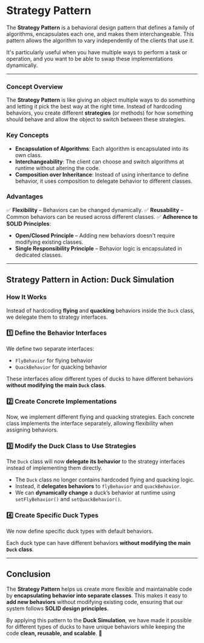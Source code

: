 # Strategy Pattern

The **Strategy Pattern** is a behavioral design pattern that defines a family of algorithms, encapsulates each one, and makes them interchangeable. This pattern allows the algorithm to vary independently of the clients that use it.

It's particularly useful when you have multiple ways to perform a task or operation, and you want to be able to swap these implementations dynamically.

---

### **Concept Overview**
The **Strategy Pattern** is like giving an object multiple ways to do something and letting it pick the best way at the right time. Instead of hardcoding behaviors, you create different **strategies** (or methods) for how something should behave and allow the object to switch between these strategies.

### **Key Concepts**
- **Encapsulation of Algorithms**: Each algorithm is encapsulated into its own class.
- **Interchangeability**: The client can choose and switch algorithms at runtime without altering the code.
- **Composition over Inheritance**: Instead of using inheritance to define behavior, it uses composition to delegate behavior to different classes.

### **Advantages**
✅ **Flexibility** – Behaviors can be changed dynamically.
✅ **Reusability** – Common behaviors can be reused across different classes.
✅ **Adherence to SOLID Principles**:
- **Open/Closed Principle** – Adding new behaviors doesn't require modifying existing classes.
- **Single Responsibility Principle** – Behavior logic is encapsulated in dedicated classes.

---

## **Strategy Pattern in Action: Duck Simulation**

### **How It Works**
Instead of hardcoding **flying** and **quacking** behaviors inside the `Duck` class, we delegate them to strategy interfaces.

### **1️⃣ Define the Behavior Interfaces**
We define two separate interfaces:
- `FlyBehavior` for flying behavior
- `QuackBehavior` for quacking behavior

These interfaces allow different types of ducks to have different behaviors **without modifying the main `Duck` class**.

### **2️⃣ Create Concrete Implementations**
Now, we implement different flying and quacking strategies. Each concrete class implements the interface separately, allowing flexibility when assigning behaviors.

### **3️⃣ Modify the Duck Class to Use Strategies**
The `Duck` class will now **delegate its behavior** to the strategy interfaces instead of implementing them directly.

- The `Duck` class no longer contains hardcoded flying and quacking logic.
- Instead, it **delegates behaviors** to `flyBehavior` and `quackBehavior`.
- We can **dynamically change** a duck’s behavior at runtime using `setFlyBehavior()` and `setQuackBehavior()`.

### **4️⃣ Create Specific Duck Types**
We now define specific duck types with default behaviors.

Each duck type can have different behaviors **without modifying the main `Duck` class**.

---

## **Conclusion**
The **Strategy Pattern** helps us create more flexible and maintainable code by **encapsulating behavior into separate classes**. This makes it easy to **add new behaviors** without modifying existing code, ensuring that our system follows **SOLID design principles**.

By applying this pattern to the **Duck Simulation**, we have made it possible for different types of ducks to have unique behaviors while keeping the code **clean, reusable, and scalable**. 🚀


